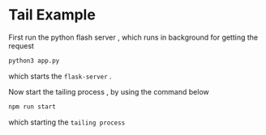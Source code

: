 # Tail Example

First run the python flash server , which runs in background for getting the request

```bash
python3 app.py
```

which starts the `flask-server` .

Now start the tailing process , by using the command below

```bash
npm run start
```

which starting the `tailing process`